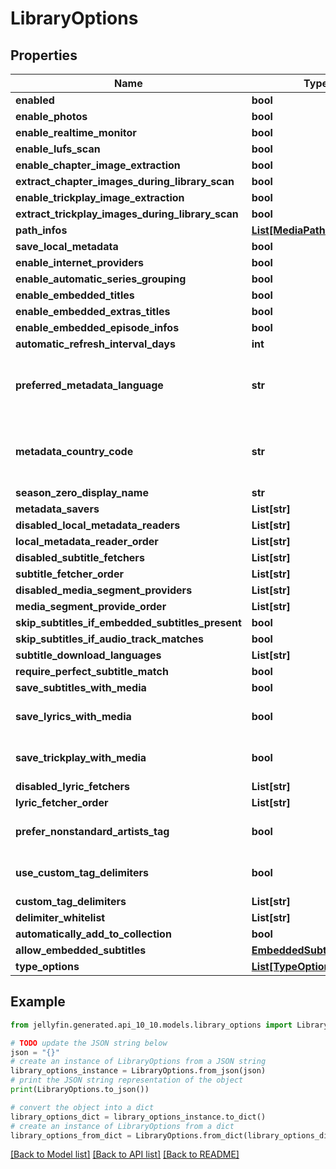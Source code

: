 # LibraryOptions


## Properties

Name | Type | Description | Notes
------------ | ------------- | ------------- | -------------
**enabled** | **bool** |  | [optional] 
**enable_photos** | **bool** |  | [optional] 
**enable_realtime_monitor** | **bool** |  | [optional] 
**enable_lufs_scan** | **bool** |  | [optional] 
**enable_chapter_image_extraction** | **bool** |  | [optional] 
**extract_chapter_images_during_library_scan** | **bool** |  | [optional] 
**enable_trickplay_image_extraction** | **bool** |  | [optional] 
**extract_trickplay_images_during_library_scan** | **bool** |  | [optional] 
**path_infos** | [**List[MediaPathInfo]**](MediaPathInfo.md) |  | [optional] 
**save_local_metadata** | **bool** |  | [optional] 
**enable_internet_providers** | **bool** |  | [optional] 
**enable_automatic_series_grouping** | **bool** |  | [optional] 
**enable_embedded_titles** | **bool** |  | [optional] 
**enable_embedded_extras_titles** | **bool** |  | [optional] 
**enable_embedded_episode_infos** | **bool** |  | [optional] 
**automatic_refresh_interval_days** | **int** |  | [optional] 
**preferred_metadata_language** | **str** | Gets or sets the preferred metadata language. | [optional] 
**metadata_country_code** | **str** | Gets or sets the metadata country code. | [optional] 
**season_zero_display_name** | **str** |  | [optional] 
**metadata_savers** | **List[str]** |  | [optional] 
**disabled_local_metadata_readers** | **List[str]** |  | [optional] 
**local_metadata_reader_order** | **List[str]** |  | [optional] 
**disabled_subtitle_fetchers** | **List[str]** |  | [optional] 
**subtitle_fetcher_order** | **List[str]** |  | [optional] 
**disabled_media_segment_providers** | **List[str]** |  | [optional] 
**media_segment_provide_order** | **List[str]** |  | [optional] 
**skip_subtitles_if_embedded_subtitles_present** | **bool** |  | [optional] 
**skip_subtitles_if_audio_track_matches** | **bool** |  | [optional] 
**subtitle_download_languages** | **List[str]** |  | [optional] 
**require_perfect_subtitle_match** | **bool** |  | [optional] 
**save_subtitles_with_media** | **bool** |  | [optional] 
**save_lyrics_with_media** | **bool** |  | [optional] [default to False]
**save_trickplay_with_media** | **bool** |  | [optional] [default to False]
**disabled_lyric_fetchers** | **List[str]** |  | [optional] 
**lyric_fetcher_order** | **List[str]** |  | [optional] 
**prefer_nonstandard_artists_tag** | **bool** |  | [optional] [default to False]
**use_custom_tag_delimiters** | **bool** |  | [optional] [default to False]
**custom_tag_delimiters** | **List[str]** |  | [optional] 
**delimiter_whitelist** | **List[str]** |  | [optional] 
**automatically_add_to_collection** | **bool** |  | [optional] 
**allow_embedded_subtitles** | [**EmbeddedSubtitleOptions**](EmbeddedSubtitleOptions.md) |  | [optional] 
**type_options** | [**List[TypeOptions]**](TypeOptions.md) |  | [optional] 

## Example

```python
from jellyfin.generated.api_10_10.models.library_options import LibraryOptions

# TODO update the JSON string below
json = "{}"
# create an instance of LibraryOptions from a JSON string
library_options_instance = LibraryOptions.from_json(json)
# print the JSON string representation of the object
print(LibraryOptions.to_json())

# convert the object into a dict
library_options_dict = library_options_instance.to_dict()
# create an instance of LibraryOptions from a dict
library_options_from_dict = LibraryOptions.from_dict(library_options_dict)
```
[[Back to Model list]](../README.md#documentation-for-models) [[Back to API list]](../README.md#documentation-for-api-endpoints) [[Back to README]](../README.md)


